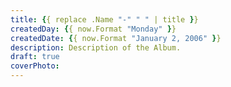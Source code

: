 ```yaml
---
title: {{ replace .Name "-" " " | title }}
createdDay: {{ now.Format "Monday" }}
createdDate: {{ now.Format "January 2, 2006" }}
description: Description of the Album.
draft: true
coverPhoto:
---
```

